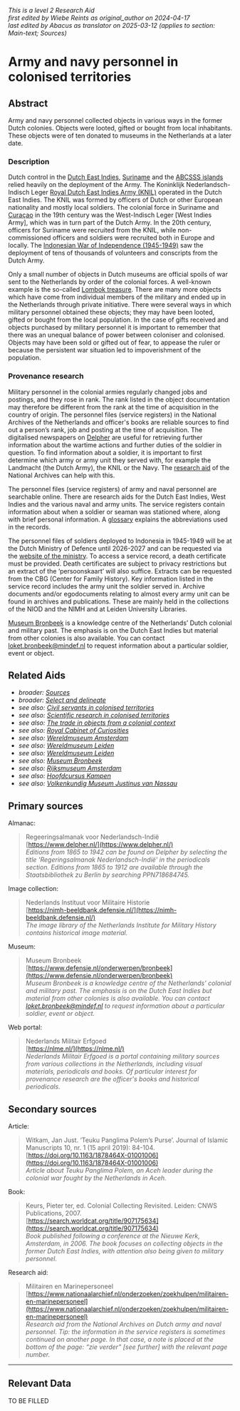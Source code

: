 _This is a level 2 Research Aid_  
_first edited by Wiebe Reints as original_author on 2024-04-17_  
_last edited by Abacus as translator on 2025-03-12
        (applies to section: Main-text; Sources)_


# Army and navy personnel in colonised territories


## Abstract

Army and navy personnel collected objects in various ways in the former Dutch colonies. Objects were looted, gifted or bought from local inhabitants. These objects were of ten donated to museums in the Netherlands at a later date.

### Description

Dutch control in the [Dutch East Indies](https://sws.geonames.org/1643084), [Suriname](https://sws.geonames.org/3382998) and the [ABCSSS islands](https://sws.geonames.org/8505032) relied heavily on the deployment of the Army. The Koninklijk Nederlandsch-Indisch Leger [Royal Dutch East Indies Army (KNIL)](https://hdl.handle.net/20.500.11840/pi7416) operated in the Dutch East Indies. The KNIL was formed by officers of Dutch or other European nationality and mostly local soldiers. The colonial force in Suriname and [Curaçao](https://sws.geonames.org/7626836) in the 19th century was the West-Indisch Leger [West Indies Army], which was in turn part of the Dutch Army. In the 20th century, officers for Suriname were recruited from the KNIL, while non-commissioned officers and soldiers were recruited both in Europe and locally. The [Indonesian War of Independence (1945-1949)](https://www.wikidata.org/entity/Q1332160) saw the deployment of tens of thousands of volunteers and conscripts from the Dutch Army.

Only a small number of objects in Dutch museums are official spoils of war sent to the Netherlands by order of the colonial forces. A well-known example is the so-called [Lombok treasure](https://www.wikidata.org/entity/Q115754448). There are many more objects which have come from individual members of the military and ended up in the Netherlands through private initiative. There were several ways in which military personnel obtained these objects; they may have been looted, gifted or bought from the local population. In the case of gifts received and objects purchased by military personnel it is important to remember that there was an unequal balance of power between coloniser and colonised. Objects may have been sold or gifted out of fear, to appease the ruler or because the persistent war situation led to impoverishment of the population.

### Provenance research

Military personnel in the colonial armies regularly changed jobs and postings, and they rose in rank. The rank listed in the object documentation may therefore be different from the rank at the time of acquisition in the country of origin. The personnel files (service registers) in the National Archives of the Netherlands and officer's books are reliable sources to find out a person’s rank, job and posting at the time of acquisition. The digitalised newspapers on [Delpher](https://www.delpher.nl/) are useful for retrieving further information about the wartime actions and further duties of the soldier in question. 
To find information about a soldier, it is important to first determine which army or army unit they served with, for example the Landmacht (the Dutch Army), the KNIL or the Navy. The [research aid](https://www.nationaalarchief.nl/onderzoeken/zoekhulpen/militairen-en-marinepersoneel) of the National Archives can help with this. 

The personnel files (service registers) of army and naval personnel are searchable online. There are research aids for the Dutch East Indies, West Indies and the various naval and army units. The service registers contain information about when a soldier or seaman was stationed where, along with brief personal information. A [glossary](https://www.nationaalarchief.nl/onderzoeken/zoekhulpen/militaire-stamboeken-afkortingen-en-verklarende-woordenlijst) explains the abbreviations used in the records.

The personnel files of soldiers deployed to Indonesia in 1945-1949 will be at the Dutch Ministry of Defence until 2026-2027 and can be requested via the [website of the ministry](https://english.defensie.nl/). To access a service record, a death certificate must be provided. Death certificates are subject to privacy restrictions but an extract of the ‘persoonskaart’ will also suffice. Extracts can be requested from the CBG (Center for Family History). Key information listed in the service record includes the army unit the soldier served in. Archive documents and/or egodocuments relating to almost every army unit can be found in archives and publications. These are mainly held in the collections of the NIOD and the NIMH and at Leiden University Libraries.

[Museum Bronbeek](https://www.defensie.nl/onderwerpen/bronbeek) is a knowledge centre of the Netherlands’ Dutch colonial and military past. The emphasis is on the Dutch East Indies but material from other colonies is also available. You can contact [loket.bronbeek@mindef.nl](mailto:loket.bronbeek@mindef.nl) to request information about a particular soldier, event or object.


## Related Aids

 - _broader: [Sources](niveau1/English/Sources_20240501.yml)_  
 - _broader: [Select and delineate](niveau1/English/SelectAndDelineate_20240425.yml)_  
 - _see also: [Civil servants in colonised territories](niveau2/English/CivilServants_20240316.yml)_  
 - _see also: [Scientific research in colonised territories](niveau2/English/Science_20240821.yml)_  
 - _see also: [The trade in objects from a colonial context](niveau2/English/Trade_20240316.yml)_  
 - _see also: [Royal Cabinet of Curiosities](niveau3/English/RCC_20240417.yml)_  
 - _see also: [Wereldmuseum Amsterdam](niveau3/English/WMAmsterdam_20240809.yml)_  
 - _see also: [Wereldmuseum Leiden](niveau3/English/WMLeiden_20240508.yml)_  
 - _see also: [Wereldmuseum Leiden](niveau3/English/WMRotterdam_2040822.yml)_  
 - _see also: [Museum Bronbeek](niveau3/English/Bronbeek_20241002.yml)_  
 - _see also: [Rijksmuseum Amsterdam](niveau3/English/RijksmuseumAmsterdam_20240905.yml)_  
 - _see also: [Hoofdcursus Kampen](niveau3/English/HoofdcursusKampen_20250513.yml)_  
 - _see also: [Volkenkundig Museum Justinus van Nassau](niveau3/English/JustinusNassau_20250513.yml)_  

## Primary sources

Almanac:
  > Regeeringsalmanak voor Nederlandsch-Indië  
> [https://www.delpher.nl/](https://www.delpher.nl/)  
> _Editions from 1865 to 1942 can be found on Delpher by selecting the title 'Regeringsalmanak Nederlandsch-Indië' in the periodicals section. Editions from 1865 to 1912 are available through the Staatsbibliothek zu Berlin by searching PPN718684745._  

Image collection:
  > Nederlands Instituut voor Militaire Historie  
> [https://nimh-beeldbank.defensie.nl/](https://nimh-beeldbank.defensie.nl/)  
> _The image library of the Netherlands Institute for Military History contains historical image material._  

Museum:
  > Museum Bronbeek  
> [https://www.defensie.nl/onderwerpen/bronbeek](https://www.defensie.nl/onderwerpen/bronbeek)  
> _Museum Bronbeek is a knowledge centre of the Netherlands’ colonial and military past. The emphasis is on the Dutch East Indies but material from other colonies is also available. You can contact loket.bronbeek@mindef.nl to request information about a particular soldier, event or object._  

Web portal:
  > Nederlands Militair Erfgoed  
> [https://nlme.nl/](https://nlme.nl/)  
> _Nederlands Militair Erfgoed is a portal containing military sources from various collections in the Netherlands, including visual materials, periodicals and books. Of particular interest for provenance research are the officer's books and historical periodicals._  

## Secondary sources

Article:
  > Witkam, Jan Just. ‘Teuku Panglima Polem’s Purse’. Journal of Islamic Manuscripts 10, nr. 1 (15 april 2019): 84-104.  
> [https://doi.org/10.1163/1878464X-01001006](https://doi.org/10.1163/1878464X-01001006)  
> _Article about Teuku Panglima Polem, an Aceh leader during the colonial war fought by the Netherlands in Aceh._  

Book:
  > Keurs, Pieter ter, ed. Colonial Collecting Revisited. Leiden: CNWS Publications, 2007.  
> [https://search.worldcat.org/title/907175634](https://search.worldcat.org/title/907175634)  
> _Book published following a conference at the Nieuwe Kerk, Amsterdam, in 2006. The book focuses on collecting objects in the former Dutch East Indies, with attention also being given to military personnel._  

Research aid:
  > Militairen en Marinepersoneel  
> [https://www.nationaalarchief.nl/onderzoeken/zoekhulpen/militairen-en-marinepersoneel](https://www.nationaalarchief.nl/onderzoeken/zoekhulpen/militairen-en-marinepersoneel)  
> _Research aid from the National Archives on Dutch army and naval personnel. Tip: the information in the service registers is sometimes continued on another page. In that case, a note is placed at the bottom of the page: “zie verder” [see further] with the relevant page number._  



---
## Relevant Data 
TO BE FILLED
        